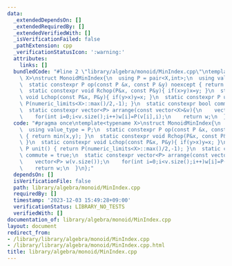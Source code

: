 ```yaml
---
data:
  _extendedDependsOn: []
  _extendedRequiredBy: []
  _extendedVerifiedWith: []
  _isVerificationFailed: false
  _pathExtension: cpp
  _verificationStatusIcon: ':warning:'
  attributes:
    links: []
  bundledCode: "#line 2 \"library/algebra/monoid/MinIndex.cpp\"\ntemplate<typename\
    \ X>\nstruct MonoidMinIndex{\n  using P = pair<X,int>;\n  using value_type = P;\n\
    \  static constexpr P op(const P &x, const P &y) noexcept { return min(x,y); }\n\
    \  static constexpr void Rchop(P&x, const P&y){ if(x>y)x=y; }\n  static constexpr\
    \ void Lchop(const P&x, P&y){ if(y>x)y=x; }\n  static constexpr P unit() { return\
    \ P(numeric_limits<X>::max()/2,-1); }\n  static constexpr bool commute = true;\n\
    \  static constexpr vector<P> arrange(const vector<X>&v){\n    vector<P> w(v.size());\n\
    \    for(int i=0;i<v.size();i++)w[i]=P(v[i],i);\n    return w;\n  }\n};\n"
  code: "#pragma once\ntemplate<typename X>\nstruct MonoidMinIndex{\n  using P = pair<X,int>;\n\
    \  using value_type = P;\n  static constexpr P op(const P &x, const P &y) noexcept\
    \ { return min(x,y); }\n  static constexpr void Rchop(P&x, const P&y){ if(x>y)x=y;\
    \ }\n  static constexpr void Lchop(const P&x, P&y){ if(y>x)y=x; }\n  static constexpr\
    \ P unit() { return P(numeric_limits<X>::max()/2,-1); }\n  static constexpr bool\
    \ commute = true;\n  static constexpr vector<P> arrange(const vector<X>&v){\n\
    \    vector<P> w(v.size());\n    for(int i=0;i<v.size();i++)w[i]=P(v[i],i);\n\
    \    return w;\n  }\n};"
  dependsOn: []
  isVerificationFile: false
  path: library/algebra/monoid/MinIndex.cpp
  requiredBy: []
  timestamp: '2023-12-03 15:49:28+09:00'
  verificationStatus: LIBRARY_NO_TESTS
  verifiedWith: []
documentation_of: library/algebra/monoid/MinIndex.cpp
layout: document
redirect_from:
- /library/library/algebra/monoid/MinIndex.cpp
- /library/library/algebra/monoid/MinIndex.cpp.html
title: library/algebra/monoid/MinIndex.cpp
---
```

